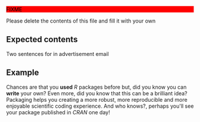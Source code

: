 <div style="background: red; color: black;">FIXME</div>

Please delete the contents of this file and fill it with your own

## Expected contents

Two sentences for in advertisement email
## Example

Chances are that you **used** _R_ packages before but, did you know you can **write** your own? Even more, did you know that this can be a brilliant idea? Packaging helps you creating a more robust, more reproducible and more enjoyable scientific coding experience. And who knows?, perhaps you'll see your package published in _CRAN_ one day!
